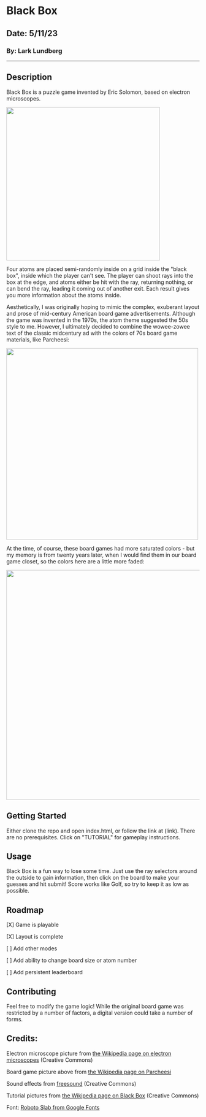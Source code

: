 # Black Box

## Date: 5/11/23

### By: Lark Lundberg

---

## Description

Black Box is a puzzle game invented by Eric Solomon, based on electron microscopes.

<img src="https://upload.wikimedia.org/wikipedia/commons/c/c5/Electron_Microscope.jpg" height="400">

Four atoms are placed semi-randomly inside on a grid inside the "black box", inside which the player can't see. The player can shoot rays into the box at the edge, and atoms either be hit with the ray, returning nothing, or can bend the ray, leading it coming out of another exit. Each result gives you more information about the atoms inside.

Aesthetically, I was originally hoping to mimic the complex, exuberant layout and prose of mid-century American board game advertisements. Although the game was invented in the 1970s, the atom theme suggested the 50s style to me. However, I ultimately decided to combine the wowee-zowee text of the classic midcentury ad with the colors of 70s board game materials, like Parcheesi:

<img src="https://upload.wikimedia.org/wikipedia/commons/thumb/9/98/Parcheesi-board.jpg/1920px-Parcheesi-board.jpg" height="500">

At the time, of course, these board games had more saturated colors - but my memory is from twenty years later, when I would find them in our board game closet, so the colors here are a little more faded:

<img src="blob:https://imgur.com/ed8c308c-0a66-4612-b0dd-c81f923e2ea7" height="600">

## Getting Started

Either clone the repo and open index.html, or follow the link at (link). There are no prerequisites. Click on "TUTORIAL" for gameplay instructions.

## Usage

Black Box is a fun way to lose some time. Just use the ray selectors around the outside to gain information, then click on the board to make your guesses and hit submit! Score works like Golf, so try to keep it as low as possible.

## Roadmap

[X] Game is playable

[X] Layout is complete

[ ] Add other modes

[ ] Add ability to change board size or atom number

[ ] Add persistent leaderboard

## Contributing

Feel free to modify the game logic! While the original board game was restricted by a number of factors, a digital version could take a number of forms.

## Credits:

Electron microscope picture from [the Wikipedia page on electron microscopes](https://www.bionicdisco.com/wp-content/uploads/2014/11/Parker_Brothers_Code_Name_Sector_Popular_Mechanics_November_1978.jpg) (Creative Commons)

Board game picture above from [the Wikipedia page on Parcheesi](https://upload.wikimedia.org/wikipedia/commons/thumb/9/98/Parcheesi-board.jpg/1920px-Parcheesi-board.jpg)

Sound effects from [freesound](https://freesound.org/) (Creative Commons)

Tutorial pictures from [the Wikipedia page on Black Box](<https://en.wikipedia.org/wiki/Black_Box_(game)>) (Creative Commons)

Font: [Roboto Slab from Google Fonts](https://fonts.google.com/specimen/Roboto+Slab)
